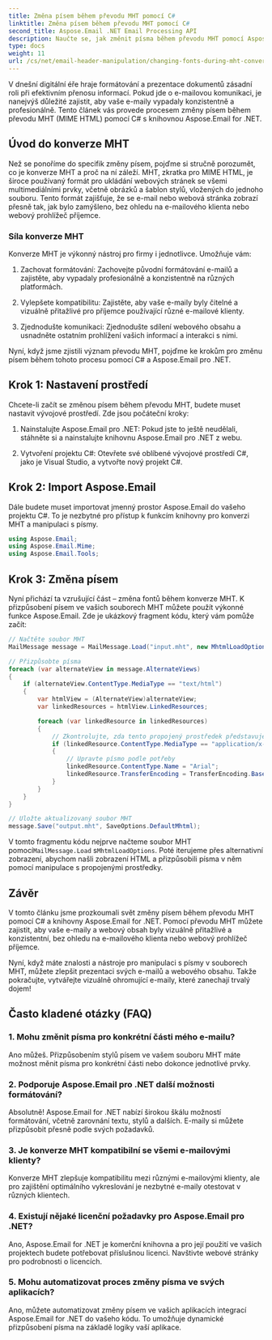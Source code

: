 ```yaml
---
title: Změna písem během převodu MHT pomocí C#
linktitle: Změna písem během převodu MHT pomocí C#
second_title: Aspose.Email .NET Email Processing API
description: Naučte se, jak změnit písma během převodu MHT pomocí Aspose.Email pro .NET. Průvodce krok za krokem se zdrojovým kódem. Ideální pro archivaci e-mailů a správu dokumentů.
type: docs
weight: 11
url: /cs/net/email-header-manipulation/changing-fonts-during-mht-conversion-using-csharp/
---
```


V dnešní digitální éře hraje formátování a prezentace dokumentů zásadní roli při efektivním přenosu informací. Pokud jde o e-mailovou komunikaci, je nanejvýš důležité zajistit, aby vaše e-maily vypadaly konzistentně a profesionálně. Tento článek vás provede procesem změny písem během převodu MHT (MIME HTML) pomocí C# s knihovnou Aspose.Email for .NET.

## Úvod do konverze MHT

Než se ponoříme do specifik změny písem, pojďme si stručně porozumět, co je konverze MHT a proč na ní záleží. MHT, zkratka pro MIME HTML, je široce používaný formát pro ukládání webových stránek se všemi multimediálními prvky, včetně obrázků a šablon stylů, vložených do jednoho souboru. Tento formát zajišťuje, že se e-mail nebo webová stránka zobrazí přesně tak, jak bylo zamýšleno, bez ohledu na e-mailového klienta nebo webový prohlížeč příjemce.

### Síla konverze MHT

Konverze MHT je výkonný nástroj pro firmy i jednotlivce. Umožňuje vám:

1. Zachovat formátování: Zachovejte původní formátování e-mailů a zajistěte, aby vypadaly profesionálně a konzistentně na různých platformách.

2. Vylepšete kompatibilitu: Zajistěte, aby vaše e-maily byly čitelné a vizuálně přitažlivé pro příjemce používající různé e-mailové klienty.

3. Zjednodušte komunikaci: Zjednodušte sdílení webového obsahu a usnadněte ostatním prohlížení vašich informací a interakci s nimi.

Nyní, když jsme zjistili význam převodu MHT, pojďme ke krokům pro změnu písem během tohoto procesu pomocí C# a Aspose.Email pro .NET.

## Krok 1: Nastavení prostředí

Chcete-li začít se změnou písem během převodu MHT, budete muset nastavit vývojové prostředí. Zde jsou počáteční kroky:

1. Nainstalujte Aspose.Email pro .NET: Pokud jste to ještě neudělali, stáhněte si a nainstalujte knihovnu Aspose.Email pro .NET z webu.

2. Vytvoření projektu C#: Otevřete své oblíbené vývojové prostředí C#, jako je Visual Studio, a vytvořte nový projekt C#.

## Krok 2: Import Aspose.Email

Dále budete muset importovat jmenný prostor Aspose.Email do vašeho projektu C#. To je nezbytné pro přístup k funkcím knihovny pro konverzi MHT a manipulaci s písmy.

```csharp
using Aspose.Email;
using Aspose.Email.Mime;
using Aspose.Email.Tools;
```

## Krok 3: Změna písem

Nyní přichází ta vzrušující část – změna fontů během konverze MHT. K přizpůsobení písem ve vašich souborech MHT můžete použít výkonné funkce Aspose.Email. Zde je ukázkový fragment kódu, který vám pomůže začít:

```csharp
// Načtěte soubor MHT
MailMessage message = MailMessage.Load("input.mht", new MhtmlLoadOptions());

// Přizpůsobte písma
foreach (var alternateView in message.AlternateViews)
{
    if (alternateView.ContentType.MediaType == "text/html")
    {
        var htmlView = (AlternateView)alternateView;
        var linkedResources = htmlView.LinkedResources;

        foreach (var linkedResource in linkedResources)
        {
            // Zkontrolujte, zda tento propojený prostředek představuje písmo
            if (linkedResource.ContentType.MediaType == "application/x-font-ttf")
            {
                // Upravte písmo podle potřeby
                linkedResource.ContentType.Name = "Arial";
                linkedResource.TransferEncoding = TransferEncoding.Base64;
            }
        }
    }
}

// Uložte aktualizovaný soubor MHT
message.Save("output.mht", SaveOptions.DefaultMhtml);
```

 V tomto fragmentu kódu nejprve načteme soubor MHT pomocí`MailMessage.Load` s`MhtmlLoadOptions`. Poté iterujeme přes alternativní zobrazení, abychom našli zobrazení HTML a přizpůsobili písma v něm pomocí manipulace s propojenými prostředky.

## Závěr

V tomto článku jsme prozkoumali svět změny písem během převodu MHT pomocí C# a knihovny Aspose.Email for .NET. Pomocí převodu MHT můžete zajistit, aby vaše e-maily a webový obsah byly vizuálně přitažlivé a konzistentní, bez ohledu na e-mailového klienta nebo webový prohlížeč příjemce.

Nyní, když máte znalosti a nástroje pro manipulaci s písmy v souborech MHT, můžete zlepšit prezentaci svých e-mailů a webového obsahu. Takže pokračujte, vytvářejte vizuálně ohromující e-maily, které zanechají trvalý dojem!

## Často kladené otázky (FAQ)

### 1. Mohu změnit písma pro konkrétní části mého e-mailu?

   Ano můžeš. Přizpůsobením stylů písem ve vašem souboru MHT máte možnost měnit písma pro konkrétní části nebo dokonce jednotlivé prvky.

### 2. Podporuje Aspose.Email pro .NET další možnosti formátování?

   Absolutně! Aspose.Email for .NET nabízí širokou škálu možností formátování, včetně zarovnání textu, stylů a dalších. E-maily si můžete přizpůsobit přesně podle svých požadavků.

### 3. Je konverze MHT kompatibilní se všemi e-mailovými klienty?

   Konverze MHT zlepšuje kompatibilitu mezi různými e-mailovými klienty, ale pro zajištění optimálního vykreslování je nezbytné e-maily otestovat v různých klientech.

### 4. Existují nějaké licenční požadavky pro Aspose.Email pro .NET?

   Ano, Aspose.Email for .NET je komerční knihovna a pro její použití ve vašich projektech budete potřebovat příslušnou licenci. Navštivte webové stránky pro podrobnosti o licencích.

### 5. Mohu automatizovat proces změny písma ve svých aplikacích?

   Ano, můžete automatizovat změny písem ve vašich aplikacích integrací Aspose.Email for .NET do vašeho kódu. To umožňuje dynamické přizpůsobení písma na základě logiky vaší aplikace.